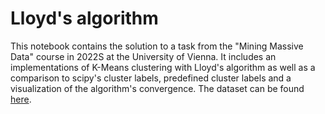 # Lloyd's algorithm
This notebook contains the solution to a task from the "Mining Massive Data" course in 2022S at the University of Vienna. It includes an implementations of K-Means clustering with Lloyd's algorithm as well as a comparison to scipy's cluster labels, predefined cluster labels and a visualization of the algorithm's convergence. The dataset can be found [here](https://www.kdd.org/kdd-cup/view/kdd-cup-2004/Data).
